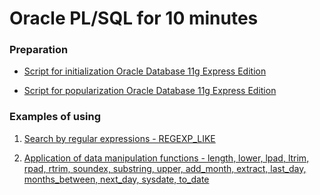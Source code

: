 # Oracle PL/SQL for 10 minutes

### Preparation

* [Script for initialization Oracle Database 11g Express Edition ](https://github.com/neustupov/pl-sql-in-ten-minutes/blob/master/src/main/resources/create-and-populate/create.sql)

* [Script for popularization Oracle Database 11g Express Edition ](https://github.com/neustupov/pl-sql-in-ten-minutes/blob/master/src/main/resources/create-and-populate/populate.sql)

### Examples of using

1. [Search by regular expressions - REGEXP_LIKE](https://github.com/neustupov/pl-sql-in-ten-minutes/blob/master/src/main/resources/scripts/1_search-by-regular-expressions.sql)

2. [Application of data manipulation functions - length, lower, lpad, ltrim, rpad, rtrim, soundex, substring, upper,
add_month, extract, last_day, months_between, next_day, sysdate, to_date](https://github.com/neustupov/pl-sql-in-ten-minutes/blob/master/src/main/resources/scripts/2_application-of-data-manipulation-functions.sql)
